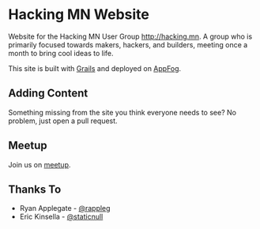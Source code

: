 Hacking MN Website
===========
Website for the Hacking MN User Group <http://hacking.mn>. A group who is primarily focused towards makers, hackers, and builders, meeting once a month to bring cool ideas to life.

This site is built with [Grails](http://grails.org) and deployed on [AppFog](http://www.appfog.com).

Adding Content
--------------
Something missing from the site you think everyone needs to see? No problem, just open a pull request.

Meetup
--------------
Join us on [meetup](http://www.meetup.com/Hacking-MN/).

Thanks To
---------
* Ryan Applegate - [@rappleg](http://twitter.com/rappleg)
* Eric Kinsella - [@staticnull](http://twitter.com/staticnull)
